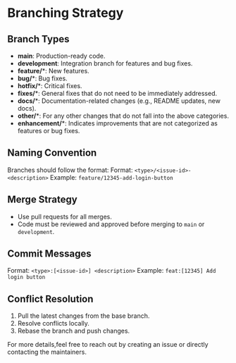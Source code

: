 # Branching Strategy

## Branch Types
- **main**:         Production-ready code.
- **development**:  Integration branch for features and bug fixes.
- **feature/***:    New features.
- **bug/***:       Bug fixes.
- **hotfix/***:    Critical fixes.
- **fixes/***:     General fixes that do not need to be immediately addressed.
- **docs/***:      Documentation-related changes (e.g., README updates, new docs).
- **other/***:     For any other changes that do not fall into the above categories.
- **enhancement/***: Indicates improvements that are not categorized as features or bug fixes.

## Naming Convention
Branches should follow the format:
Format: `<type>/<issue-id>-<description>`
Example: `feature/12345-add-login-button`

## Merge Strategy
- Use pull requests for all merges.
- Code must be reviewed and approved before merging to `main` or `development`.

## Commit Messages
Format: `<type>:[<issue-id>] <description>`
Example: `feat:[12345] Add login button`

## Conflict Resolution
1. Pull the latest changes from the base branch.
2. Resolve conflicts locally.
3. Rebase the branch and push changes.

For more details,feel free to reach out by creating an issue or directly contacting the maintainers.